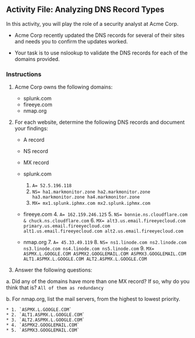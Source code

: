 ## **Activity File: Analyzing DNS Record Types**

In this activity, you will play the role of a security analyst at Acme Corp.

* Acme Corp recently updated the DNS records for several of their sites and needs you to confirm the updates worked.

* Your task is to use nslookup to validate the DNS records for each of the domains provided.

### **Instructions**

1. Acme Corp owns the following domains:

    * splunk.com
    * fireeye.com
    * nmap.org
2. For each website, determine the following DNS records and document your findings:

    * A record
    * NS record
    * MX record

    * splunk.com
        1. `A= 52.5.196.118`
        2. `NS= ha1.markmonitor.zone ha2.markmonitor.zone ha3.markmonitor.zone ha4.markmonitor.zone`
        3. `MX= mx1.splunk.iphmx.com mx2.splunk.iphmx.com`
    * fireeye.com 
        4. `A= 162.159.246.125`
        5. `NS= bonnie.ns.cloudflare.com & chuck.ns.cloudflare.com`
        6. `MX= alt3.us.email.fireeyecloud.com primary.us.email.fireeyecloud.com alt1.us.email.fireeyecloud.com alt2.us.email.fireeyecloud.com`
    * nmap.org 
        7. `A= 45.33.49.119`
        8. `NS= ns1.linode.com ns2.linode.com ns3.linode.com ns4.linode.com ns5.linode.com`
        9. `MX= ASPMX.L.GOOGLE.COM ASPMX2.GOOGLEMAIL.COM ASPMX3.GOOGLEMAIL.COM ALT1.ASPMX.L.GOOGLE.COM ALT2.ASPMX.L.GOOGLE.COM`
3. Answer the following questions:

 a. Did any of the domains have more than one MX record? If so, why do you think that is? `All of them as redundancy`
 
 b. For nmap.org, list the mail servers, from the highest to lowest priority.
 
    * 1. `ASPMX.L.GOOGLE.COM`
    * 2. `ALT1.ASPMX.L.GOOGLE.COM` 
    * 3. `ALT2.ASPMX.L.GOOGLE.COM` 
    * 4. `ASPMX2.GOOGLEMAIL.COM` 
    * 5. `ASPMX3.GOOGLEMAIL.COM`
